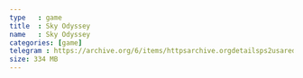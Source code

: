 ```yaml
---
type   : game
title  : Sky Odyssey
name   : Sky Odyssey
categories: [game]
telegram : https://archive.org/6/items/httpsarchive.orgdetailsps2usaredump3/Sky%20Odyssey.7z
size: 334 MB
---
```



